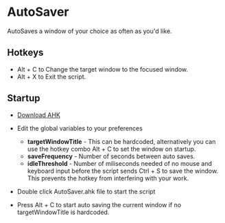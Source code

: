 # AutoSaver

AutoSaves a window of your choice as often as you'd like. 

## Hotkeys
* Alt + C to Change the target window to the focused window.
* Alt + X to Exit the script.

## Startup
* [Download AHK](https://www.autohotkey.com/download/?)
* Edit the global variables to your preferences
    
    * **targetWindowTitle** - This can be hardcoded, alternatively you can use the hotkey combo Alt + C to set the window on startup.
    * **saveFrequency** - Number of seconds between auto saves.
    * **idleThreshold** - Number of miliseconds needed of no mouse and keyboard input before the script sends Ctrl + S to save the window. This prevents the hotkey from interfering with your work.

* Double click AutoSaver.ahk file to start the script
* Press Alt + C to start auto saving the current window if no targetWindowTitle is  hardcoded.